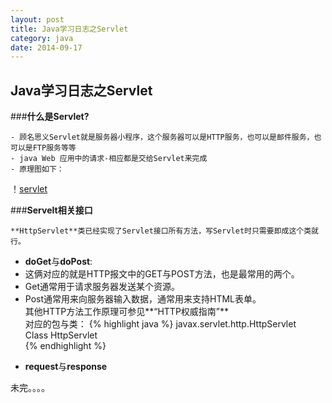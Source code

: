 ```yaml
---
layout: post
title: Java学习日志之Servlet
category: java
date: 2014-09-17
---
```

## Java学习日志之Servlet

###**什么是Servlet?**
>
    - 顾名思义Servlet就是服务器小程序，这个服务器可以是HTTP服务，也可以是邮件服务，也可以是FTP服务等等
    - java Web 应用中的请求-相应都是交给Servlet来完成
    - 原理图如下：   
！[servlet](http://www.blogjava.net/images/blogjava_net/fancydeepin/myself/servlet.png)

###**Servelt相关接口**
>
    **HttpServlet**类已经实现了Servlet接口所有方法，写Servlet时只需要即成这个类就行。

>
- **doGet**与**doPost**:   
 - 这俩对应的就是HTTP报文中的GET与POST方法，也是最常用的两个。   
 - Get通常用于请求服务器发送某个资源。   
 - Post通常用来向服务器输入数据，通常用来支持HTML表单。   
 其他HTTP方法工作原理可参见**“HTTP权威指南”**      
    对应的包与类：
{% highlight java %}
    javax.servlet.http.HttpServlet   
    Class HttpServlet   
{% endhighlight %}   

>
- **request**与**response**

未完。。。。
